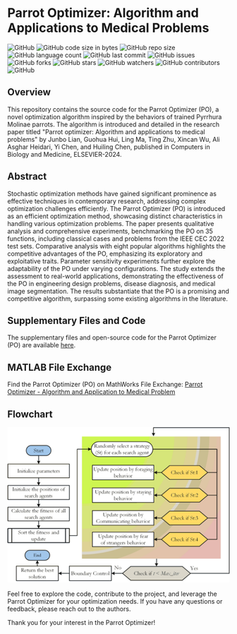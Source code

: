 # Parrot Optimizer: Algorithm and Applications to Medical Problems

![GitHub](https://img.shields.io/github/license/aliasgharheidaricom/Parrot-optimizer-Algorithm-and-applications-to-medical-problems)
![GitHub code size in bytes](https://img.shields.io/github/languages/code-size/aliasgharheidaricom/Parrot-optimizer-Algorithm-and-applications-to-medical-problems)
![GitHub repo size](https://img.shields.io/github/repo-size/aliasgharheidaricom/Parrot-optimizer-Algorithm-and-applications-to-medical-problems)
![GitHub language count](https://img.shields.io/github/languages/count/aliasgharheidaricom/Parrot-optimizer-Algorithm-and-applications-to-medical-problems)
![GitHub last commit](https://img.shields.io/github/last-commit/aliasgharheidaricom/Parrot-optimizer-Algorithm-and-applications-to-medical-problems)
![GitHub issues](https://img.shields.io/github/issues/aliasgharheidaricom/Parrot-optimizer-Algorithm-and-applications-to-medical-problems)
![GitHub forks](https://img.shields.io/github/forks/aliasgharheidaricom/Parrot-optimizer-Algorithm-and-applications-to-medical-problems)
![GitHub stars](https://img.shields.io/github/stars/aliasgharheidaricom/Parrot-optimizer-Algorithm-and-applications-to-medical-problems)
![GitHub watchers](https://img.shields.io/github/watchers/aliasgharheidaricom/Parrot-optimizer-Algorithm-and-applications-to-medical-problems)
![GitHub contributors](https://img.shields.io/github/contributors/aliasgharheidaricom/Parrot-optimizer-Algorithm-and-applications-to-medical-problems)
![GitHub](https://img.shields.io/github/license/aliasgharheidaricom/Parrot-optimizer-Algorithm-and-applications-to-medical-problems)



## Overview

This repository contains the source code for the Parrot Optimizer (PO), a novel optimization algorithm inspired by the behaviors of trained Pyrrhura Molinae parrots. The algorithm is introduced and detailed in the research paper titled "Parrot optimizer: Algorithm and applications to medical problems" by Junbo Lian, Guohua Hui, Ling Ma, Ting Zhu, Xincan Wu, Ali Asghar Heidari, Yi Chen, and Huiling Chen, published in Computers in Biology and Medicine, ELSEVIER-2024.

## Abstract

Stochastic optimization methods have gained significant prominence as effective techniques in contemporary research, addressing complex optimization challenges efficiently. The Parrot Optimizer (PO) is introduced as an efficient optimization method, showcasing distinct characteristics in handling various optimization problems. The paper presents qualitative analysis and comprehensive experiments, benchmarking the PO on 35 functions, including classical cases and problems from the IEEE CEC 2022 test sets. Comparative analysis with eight popular algorithms highlights the competitive advantages of the PO, emphasizing its exploratory and exploitative traits. Parameter sensitivity experiments further explore the adaptability of the PO under varying configurations. The study extends the assessment to real-world applications, demonstrating the effectiveness of the PO in engineering design problems, disease diagnosis, and medical image segmentation. The results substantiate that the PO is a promising and competitive algorithm, surpassing some existing algorithms in the literature.

## Supplementary Files and Code

The supplementary files and open-source code for the Parrot Optimizer (PO) are available [here](https://aliasgharheidari.com/PO.html).

## MATLAB File Exchange

Find the Parrot Optimizer (PO) on MathWorks File Exchange: [Parrot Optimizer - Algorithm and Application to Medical Problem](https://ch.mathworks.com/matlabcentral/fileexchange/158681-parrot-optimizer-algorithm-application-to-medical-problem)

## Flowchart

![Flowchart of Parrot Optimizer (PO)](Flowchart%20of%20Parrot%20Optimizer%20(PO).png)

Feel free to explore the code, contribute to the project, and leverage the Parrot Optimizer for your optimization needs. If you have any questions or feedback, please reach out to the authors.

Thank you for your interest in the Parrot Optimizer!
